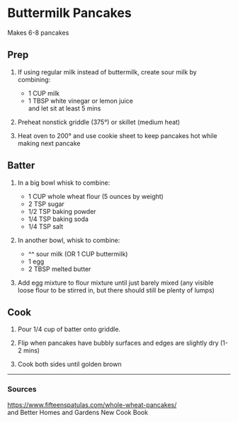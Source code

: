# Buttermilk Pancakes

Makes 6-8 pancakes

## Prep

1. If using regular milk instead of buttermilk, create sour milk by combining:
    - 1 CUP milk
    - 1 TBSP white vinegar or lemon juice  
      and let sit at least 5 mins

2. Preheat nonstick griddle (375°) or skillet (medium heat)

3. Heat oven to 200° and use cookie sheet to keep pancakes hot while making next pancake

## Batter

1. In a big bowl whisk to combine:
    -   1 CUP whole wheat flour (5 ounces by weight)
    -   2 TSP sugar
    - 1/2 TSP baking powder
    - 1/4 TSP baking soda
    - 1/4 TSP salt

2. In another bowl, whisk to combine:
    - ^^ sour milk (OR 1 CUP buttermilk)
    - 1 egg
    - 2 TBSP melted butter

3. Add egg mixture to flour mixture until just barely mixed (any visible loose flour to be stirred in, but there should still be plenty of lumps)

## Cook

1. Pour 1/4 cup of batter onto griddle.

2. Flip when pancakes have bubbly surfaces and edges are slightly dry (1-2 mins)

3. Cook both sides until golden brown

---

### Sources

https://www.fifteenspatulas.com/whole-wheat-pancakes/  
and Better Homes and Gardens New Cook Book
